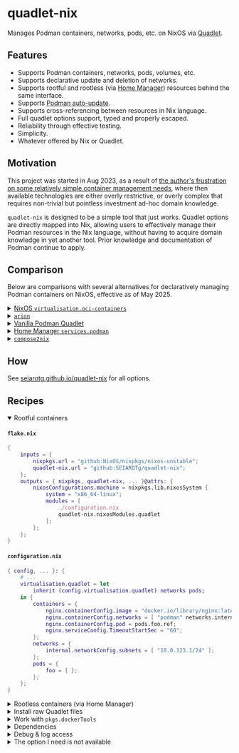 # quadlet-nix

Manages Podman containers, networks, pods, etc. on NixOS via [Quadlet](https://docs.podman.io/en/latest/markdown/podman-systemd.unit.5.html).

## Features

- Supports Podman containers, networks, pods, volumes, etc.
- Supports declarative update and deletion of networks.
- Supports rootful and rootless (via [Home Manager](https://github.com/nix-community/home-manager)) resources behind the same interface.
- Supports [Podman auto-update][podman-auto-update].
- Supports cross-referencing between resources in Nix language.
- Full quadlet options support, typed and properly escaped.
- Reliability through effective testing.
- Simplicity.
- Whatever offered by Nix or Quadlet.

[podman-auto-update]: https://docs.podman.io/en/latest/markdown/podman-auto-update.1.html

## Motivation

This project was started in Aug 2023, as a result of [the author's frustration on some relatively simple container management needs](https://seiarotg.me/post/tidy-up-homelab-containers/), where then available technologies are either overly restrictive, or overly complex that requires non-trivial but pointless investment ad-hoc domain knowledge.

`quadlet-nix` is designed to be a simple tool that just works. Quadlet options are directly mapped into Nix, allowing users to effectively manage their Podman resources in the Nix language, without having to acquire domain knowledge in yet another tool. Prior knowledge and documentation of Podman continue to apply.

## Comparison

Below are comparisons with several alternatives for declaratively managing Podman containers on NixOS, effective as of May 2025.

<details>
<summary><a href="https://github.com/NixOS/nixpkgs/blob/master/nixos/modules/virtualisation/oci-containers.nix" target="_blank">NixOS <code>virtualisation.oci-containers</code></a></summary>

- 👍 Part of NixOS, no additional dependencies.
- 👍 Rootless container support without additional dependencies.
- 👍 Supports Docker.
- 😐 Compatible with podman auto-update (requires external setup).
- 👎 Limited options.
- 👎 Lack of support for networks, pods, etc.

</details>

<details>
<summary><a href="https://github.com/hercules-ci/arion" target="_blank"><code>arion</code></a></summary>

- 👍 Supports Docker.
- 😐 More indirection and moving parts.
- 👎 Limited options.
- 👎 Incompatible with podman auto-update.

</details>

<details>
<summary><a href="https://docs.podman.io/en/latest/markdown/podman-systemd.unit.5.html"  target="_blank">Vanilla Podman Quadlet</a></summary>

- 👍 Even less indirection.
- 😐 Compatible with podman auto-update (requires external setup).
- 😐 Requires more work to set up.
- 👎 Not integrated with rest of Nix configuration.

</details>

<details>
<summary><a href="https://nix-community.github.io/home-manager/options.xhtml#opt-services.podman.enable" target="_blank">Home Manager <code>services.podman</code></a></summary>

- 👍 Part of Home Manager, no additional dependencies if you are already using it.
- 👎 Lack of rootful container support.

</details>

<details>
<summary><a href="https://github.com/aksiksi/compose2nix" target="_blank"><code>compose2nix</code></a></summary>

- 👍 Supports Docker.
- 😐 Compatible with podman auto-update (requires external setup).
- 😐 More indirection and moving parts.
- 👎 Less maintainable Nix files due to generated boilerplate.
- 👎 Manual regeneration is required.
- 👎 Lack of rootless container support.
- 👎 Limited options.
- 👎 Fragmented configuration with source of truth being outside of Nix.

</details>

## How

See [seiarotg.github.io/quadlet-nix](https://seiarotg.github.io/quadlet-nix) for all options.

## Recipes

<details open>
<summary>Rootful containers</summary>

#### `flake.nix`

```nix
{
    inputs = {
        nixpkgs.url = "github:NixOS/nixpkgs/nixos-unstable";
        quadlet-nix.url = "github:SEIAROTg/quadlet-nix";
    };
    outputs = { nixpkgs, quadlet-nix, ... }@attrs: {
        nixosConfigurations.machine = nixpkgs.lib.nixosSystem {
            system = "x86_64-linux";
            modules = [
                ./configuration.nix
                quadlet-nix.nixosModules.quadlet
            ];
        };
    };
}
```

#### `configuration.nix`

```nix
{ config, ... }: {
    # ...
    virtualisation.quadlet = let
        inherit (config.virtualisation.quadlet) networks pods;
    in {
        containers = {
            nginx.containerConfig.image = "docker.io/library/nginx:latest";
            nginx.containerConfig.networks = [ "podman" networks.internal.ref ];
            nginx.containerConfig.pod = pods.foo.ref;
            nginx.serviceConfig.TimeoutStartSec = "60";
        };
        networks = {
            internal.networkConfig.subnets = [ "10.0.123.1/24" ];
        };
        pods = {
            foo = { };
        };
    };
}
```

</details>

<details>
<summary>Rootless containers (via Home Manager)</summary>

#### `flake.nix`

```nix
{
    inputs = {
        nixpkgs.url = "github:NixOS/nixpkgs/nixos-unstable";
        home-manager.url = "github:nix-community/home-manager";
        home-manager.inputs.nixpkgs.follows = "nixpkgs";
        quadlet-nix.url = "github:SEIAROTg/quadlet-nix";
    };
    outputs = { nixpkgs, quadlet-nix, home-manager, ... }@attrs: {
        nixosConfigurations.machine = nixpkgs.lib.nixosSystem {
            system = "x86_64-linux";
            modules = [
                ./configuration.nix
                home-manager.nixosModules.home-manager
                # to enable podman & podman systemd generator
                quadlet-nix.nixosModules.quadlet
            ];
        };
    };
}
```

#### `configuration.nix`

```nix
{
    # ...
    # to enable podman & podman systemd generator
    virtualisation.quadlet.enable = true;
    users.users.alice = {
        # ...
        # required for auto start before user login
        linger = true;
        # required for rootless container with multiple users
        autoSubUidGidRange = true;
    };
    home-manager.users.alice = { pkgs, config, ... }: {
        # ...
        imports = [ inputs.quadlet-nix.homeManagerModules.quadlet ];
        # This is crucial to ensure the systemd services are (re)started on config change
        systemd.user.startServices = "sd-switch";
        virtualisation.quadlet.containers = {
            echo-server = {
                autoStart = true;
                serviceConfig = {
                    RestartSec = "10";
                    Restart = "always";
                };
                containerConfig = {
                    image = "docker.io/mendhak/http-https-echo:31";
                    publishPorts = [ "127.0.0.1:8080:8080" ];
                    userns = "keep-id";
                };
            };
        };
    };
}
```

</details>

<details>
<summary>Install raw Quadlet files</summary>

If you wish to write raw Quadlet files instead of using the Nix options, you may do so with `rawConfig`. Using this will cause all other options (except `autoStart`) to be ignored though.

```nix
{ config, ... }: {
    # ...
    virtualisation.quadlet = let
        inherit (config.virtualisation.quadlet) networks pods;
    in {
        containers = {
            nginx.rawConfig = ''
                [Container]
                Image=docker.io/library/nginx:latest
                Network=podman
                Network=${networks.internal.ref}
                Pod=${pods.foo.ref}
                [Service]
                TimeoutStartSec=60
            '';
        };
        networks = {
            internal.networkConfig.subnets = [ "10.0.123.1/24" ];
        };
        pods = {
            foo = { };
        };
    };
}
```
</details>

<details>
<summary>Work with <code>pkgs.dockerTools</code></summary>

Podman natively supports multiple transport, including `docker-archive` that can be used with `pkgs.dockerTools`.

```nix
{ pkgs, ... }: let
    image = pkgs.dockerTools.buildImage {
        # ...
    };
in {
    virtualisation.quadlet.containers = {
        foo.containerConfig.image = "docker-archive:${image}";
    };
}
```

See: https://docs.podman.io/en/v5.5.0/markdown/podman-run.1.html#image

</details>

<details>
<summary>Dependencies</summary>

Obvious dependencies such as those between containers and their networks are automatically set up by Quadlet, and thus no additional configuration is needed.

Extra dependencies can be set up in systemd unit config. Note that `.ref` syntax is only valid in quadlet and does not work from regular systemd units.

```nix
{ config, ... }: {
    # ...
    virtualisation.quadlet = let
        inherit (config.virtualisation.quadlet) containers;
    in {
        containers = {
            database = {
                # ...
            };
            server = {
               # ...
               unitConfig.Requires = [ containers.database.ref "network-online.target" ];
               unitConfig.After = [ containers.database.ref "network-online.target" ];
            };
        };
    };
}
```

</details>

<details>
<summary>Debug & log access</summary>

`quadlet-nix` tries to put containers into full management under systemd. This means once a container crashes, it will be fully deleted and debugging mechanisms like `podman ps -a` or `podman logs` will not work.

However, status and logs are still accessible through systemd, namely, `systemctl status <service name>` and `journalctl -u <service name>`, where `<service name>` is container name, `<network name>-network`, `<pod name>-pod`, or similar. These names are the names as appeared in `virtualisation.quadlet.containers.<container name>`, rather than podman container name, in case it's different.

</details>

<details>
<summary>The option I need is not available</summary>

Check if that option is supported by Podman Quadlet here: https://docs.podman.io/en/latest/markdown/podman-systemd.unit.5.html.

If it exists, please create an issue or send a PR to add.

Otherwise, please use `PodmanArgs` and `GlobalArgs` to insert additional command line arguments as `quadlet-nix` does not intend to support options beyond what Quadlet offers.

</details>
